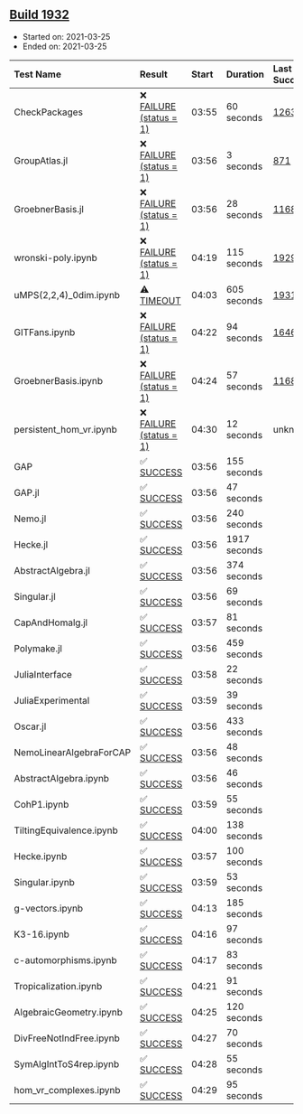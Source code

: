 ## [Build 1932](https://oscarci.mathematik.uni-kl.de/job/oscar-stable/1932/)

* Started on: 2021-03-25
* Ended on: 2021-03-25

| Test Name    | Result | Start | Duration | Last Success | First Failure |
|:-------------|:-------|:------|:---------|:-------------|:--------------|
| CheckPackages | ❌ [FAILURE (status = 1)](https://oscarci.mathematik.uni-kl.de/job/oscar-stable/1932/artifact/logs/build-1932/CheckPackages.log) | 03:55 | 60 seconds | [1263](https://oscarci.mathematik.uni-kl.de/job/oscar-stable/1263/) | [1264](https://oscarci.mathematik.uni-kl.de/job/oscar-stable/1264/) |
| GroupAtlas.jl | ❌ [FAILURE (status = 1)](https://oscarci.mathematik.uni-kl.de/job/oscar-stable/1932/artifact/logs/build-1932/GroupAtlas.jl.log) | 03:56 | 3 seconds | [871](https://oscarci.mathematik.uni-kl.de/job/oscar-stable/871/) | [872](https://oscarci.mathematik.uni-kl.de/job/oscar-stable/872/) |
| GroebnerBasis.jl | ❌ [FAILURE (status = 1)](https://oscarci.mathematik.uni-kl.de/job/oscar-stable/1932/artifact/logs/build-1932/GroebnerBasis.jl.log) | 03:56 | 28 seconds | [1168](https://oscarci.mathematik.uni-kl.de/job/oscar-stable/1168/) | [1169](https://oscarci.mathematik.uni-kl.de/job/oscar-stable/1169/) |
| wronski-poly.ipynb | ❌ [FAILURE (status = 1)](https://oscarci.mathematik.uni-kl.de/job/oscar-stable/1932/artifact/logs/build-1932/wronski-poly.ipynb.log) | 04:19 | 115 seconds | [1929](https://oscarci.mathematik.uni-kl.de/job/oscar-stable/1929/) | [1930](https://oscarci.mathematik.uni-kl.de/job/oscar-stable/1930/) |
| uMPS(2,2,4)_0dim.ipynb | ⚠ [TIMEOUT](https://oscarci.mathematik.uni-kl.de/job/oscar-stable/1932/artifact/logs/build-1932/uMPS-2-2-4-_0dim.ipynb.log) | 04:03 | 605 seconds | [1931](https://oscarci.mathematik.uni-kl.de/job/oscar-stable/1931/) | [1932](https://oscarci.mathematik.uni-kl.de/job/oscar-stable/1932/) |
| GITFans.ipynb | ❌ [FAILURE (status = 1)](https://oscarci.mathematik.uni-kl.de/job/oscar-stable/1932/artifact/logs/build-1932/GITFans.ipynb.log) | 04:22 | 94 seconds | [1646](https://oscarci.mathematik.uni-kl.de/job/oscar-stable/1646/) | [1647](https://oscarci.mathematik.uni-kl.de/job/oscar-stable/1647/) |
| GroebnerBasis.ipynb | ❌ [FAILURE (status = 1)](https://oscarci.mathematik.uni-kl.de/job/oscar-stable/1932/artifact/logs/build-1932/GroebnerBasis.ipynb.log) | 04:24 | 57 seconds | [1168](https://oscarci.mathematik.uni-kl.de/job/oscar-stable/1168/) | [1169](https://oscarci.mathematik.uni-kl.de/job/oscar-stable/1169/) |
| persistent_hom_vr.ipynb | ❌ [FAILURE (status = 1)](https://oscarci.mathematik.uni-kl.de/job/oscar-stable/1932/artifact/logs/build-1932/persistent_hom_vr.ipynb.log) | 04:30 | 12 seconds | unknown | unknown |
| GAP | ✅ [SUCCESS](https://oscarci.mathematik.uni-kl.de/job/oscar-stable/1932/artifact/logs/build-1932/GAP.log) | 03:56 | 155 seconds |  |  |
| GAP.jl | ✅ [SUCCESS](https://oscarci.mathematik.uni-kl.de/job/oscar-stable/1932/artifact/logs/build-1932/GAP.jl.log) | 03:56 | 47 seconds |  |  |
| Nemo.jl | ✅ [SUCCESS](https://oscarci.mathematik.uni-kl.de/job/oscar-stable/1932/artifact/logs/build-1932/Nemo.jl.log) | 03:56 | 240 seconds |  |  |
| Hecke.jl | ✅ [SUCCESS](https://oscarci.mathematik.uni-kl.de/job/oscar-stable/1932/artifact/logs/build-1932/Hecke.jl.log) | 03:56 | 1917 seconds |  |  |
| AbstractAlgebra.jl | ✅ [SUCCESS](https://oscarci.mathematik.uni-kl.de/job/oscar-stable/1932/artifact/logs/build-1932/AbstractAlgebra.jl.log) | 03:56 | 374 seconds |  |  |
| Singular.jl | ✅ [SUCCESS](https://oscarci.mathematik.uni-kl.de/job/oscar-stable/1932/artifact/logs/build-1932/Singular.jl.log) | 03:56 | 69 seconds |  |  |
| CapAndHomalg.jl | ✅ [SUCCESS](https://oscarci.mathematik.uni-kl.de/job/oscar-stable/1932/artifact/logs/build-1932/CapAndHomalg.jl.log) | 03:57 | 81 seconds |  |  |
| Polymake.jl | ✅ [SUCCESS](https://oscarci.mathematik.uni-kl.de/job/oscar-stable/1932/artifact/logs/build-1932/Polymake.jl.log) | 03:56 | 459 seconds |  |  |
| JuliaInterface | ✅ [SUCCESS](https://oscarci.mathematik.uni-kl.de/job/oscar-stable/1932/artifact/logs/build-1932/JuliaInterface.log) | 03:58 | 22 seconds |  |  |
| JuliaExperimental | ✅ [SUCCESS](https://oscarci.mathematik.uni-kl.de/job/oscar-stable/1932/artifact/logs/build-1932/JuliaExperimental.log) | 03:59 | 39 seconds |  |  |
| Oscar.jl | ✅ [SUCCESS](https://oscarci.mathematik.uni-kl.de/job/oscar-stable/1932/artifact/logs/build-1932/Oscar.jl.log) | 03:56 | 433 seconds |  |  |
| NemoLinearAlgebraForCAP | ✅ [SUCCESS](https://oscarci.mathematik.uni-kl.de/job/oscar-stable/1932/artifact/logs/build-1932/NemoLinearAlgebraForCAP.log) | 03:56 | 48 seconds |  |  |
| AbstractAlgebra.ipynb | ✅ [SUCCESS](https://oscarci.mathematik.uni-kl.de/job/oscar-stable/1932/artifact/logs/build-1932/AbstractAlgebra.ipynb.log) | 03:56 | 46 seconds |  |  |
| CohP1.ipynb | ✅ [SUCCESS](https://oscarci.mathematik.uni-kl.de/job/oscar-stable/1932/artifact/logs/build-1932/CohP1.ipynb.log) | 03:59 | 55 seconds |  |  |
| TiltingEquivalence.ipynb | ✅ [SUCCESS](https://oscarci.mathematik.uni-kl.de/job/oscar-stable/1932/artifact/logs/build-1932/TiltingEquivalence.ipynb.log) | 04:00 | 138 seconds |  |  |
| Hecke.ipynb | ✅ [SUCCESS](https://oscarci.mathematik.uni-kl.de/job/oscar-stable/1932/artifact/logs/build-1932/Hecke.ipynb.log) | 03:57 | 100 seconds |  |  |
| Singular.ipynb | ✅ [SUCCESS](https://oscarci.mathematik.uni-kl.de/job/oscar-stable/1932/artifact/logs/build-1932/Singular.ipynb.log) | 03:59 | 53 seconds |  |  |
| g-vectors.ipynb | ✅ [SUCCESS](https://oscarci.mathematik.uni-kl.de/job/oscar-stable/1932/artifact/logs/build-1932/g-vectors.ipynb.log) | 04:13 | 185 seconds |  |  |
| K3-16.ipynb | ✅ [SUCCESS](https://oscarci.mathematik.uni-kl.de/job/oscar-stable/1932/artifact/logs/build-1932/K3-16.ipynb.log) | 04:16 | 97 seconds |  |  |
| c-automorphisms.ipynb | ✅ [SUCCESS](https://oscarci.mathematik.uni-kl.de/job/oscar-stable/1932/artifact/logs/build-1932/c-automorphisms.ipynb.log) | 04:17 | 83 seconds |  |  |
| Tropicalization.ipynb | ✅ [SUCCESS](https://oscarci.mathematik.uni-kl.de/job/oscar-stable/1932/artifact/logs/build-1932/Tropicalization.ipynb.log) | 04:21 | 91 seconds |  |  |
| AlgebraicGeometry.ipynb | ✅ [SUCCESS](https://oscarci.mathematik.uni-kl.de/job/oscar-stable/1932/artifact/logs/build-1932/AlgebraicGeometry.ipynb.log) | 04:25 | 120 seconds |  |  |
| DivFreeNotIndFree.ipynb | ✅ [SUCCESS](https://oscarci.mathematik.uni-kl.de/job/oscar-stable/1932/artifact/logs/build-1932/DivFreeNotIndFree.ipynb.log) | 04:27 | 70 seconds |  |  |
| SymAlgIntToS4rep.ipynb | ✅ [SUCCESS](https://oscarci.mathematik.uni-kl.de/job/oscar-stable/1932/artifact/logs/build-1932/SymAlgIntToS4rep.ipynb.log) | 04:28 | 55 seconds |  |  |
| hom_vr_complexes.ipynb | ✅ [SUCCESS](https://oscarci.mathematik.uni-kl.de/job/oscar-stable/1932/artifact/logs/build-1932/hom_vr_complexes.ipynb.log) | 04:29 | 95 seconds |  |  |
